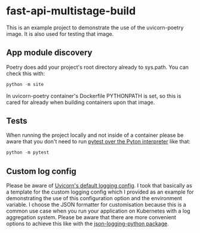 # fast-api-multistage-build
This is an example project to demonstrate the use of the uvicorn-poetry image.
It is also used for testing that image.

## App module discovery
Poetry does add your project's root directory already to sys.path. You can check this with:
```python
python -m site
```
In uvicorn-poetry container's Dockerfile PYTHONPATH is set, so this is cared for already when building containers
upon that image.

## Tests
When running the project locally and not inside of a container please be aware that
you don't need to run
[pytest over the Pyton interpreter](https://docs.pytest.org/en/6.2.x/goodpractices.html#tests-outside-application-code)
like that:
```python
python -m pytest
```

## Custom log config
Please be aware of [Uvicorn's default logging config](https://github.com/encode/uvicorn/blob/master/uvicorn/config.py).
I took that basically as a template for the custom logging config which I provided as an example for demonstrating
the use of this configuration option and the environment variable. I choose the JSON formatter for customisation because
this is a common use case when you run your application on Kubernetes with a log aggregation system. 
Please be aware that there are more convenient options to achieve this like with the
[json-logging-python package](https://github.com/bobbui/json-logging-python).
